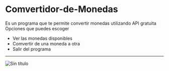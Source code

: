 # Comvertidor-de-Monedas
Es un programa que te permite convertir monedas utilizando API gratuita
Opciones que puedes escoger
- Ver las monedas disponibles
- Comvertir de una moneda a otra
- Salir del programa
----------

![Sin título](https://github.com/user-attachments/assets/9d99ba68-9777-49fe-bd31-b9607652dfab)
